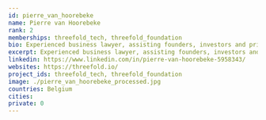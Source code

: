 ```yaml
---
id: pierre_van_hoorebeke
name: Pierre van Hoorebeke
rank: 2
memberships: threefold_tech, threefold_foundation
bio: Experienced business lawyer, assisting founders, investors and private companies on corporate, commercial and IP matters. Advising on venture capital and private equity transactions, capital restructurings, contribution and shareholders’ agreements, issuance of stock options, warrants, etc. Counselling in M&A and corporate transactions (including corporate restructuring, due diligence, share and asset deals, national and cross-border mergers, etc.); Drafting and negotiating complex commercial transactions (including NDA’s, distributor and reseller agreements, sale and lease agreements, license agreements, OEM agreements, etc.); Trusted corporate advisor (incorporation, director’s liability, corporate housekeeping, insolvency proceedings, liquidations, etc.). Legal Advisor fell in love with Threefold As a lawer I thrive in fast paced environments. ThreeFold is one of them where I get challenged enough but also add to a better world. 
excerpt: Experienced business lawyer, assisting founders, investors and private companies on corporate, commercial and IP matters.
linkedin: https://www.linkedin.com/in/pierre-van-hoorebeke-5958343/
websites: https://threefold.io/
project_ids: threefold_tech, threefold_foundation
image: ./pierre_van_hoorebeke_processed.jpg
countries: Belgium
cities:
private: 0
---
```

